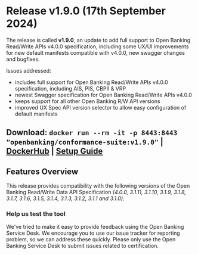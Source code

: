 # Release v1.9.0 (17th September 2024)

The release is called **v1.9.0**, an update to add full support to Open Banking Read/Write APIs v4.0.0 specification, including some UX/UI improvements for new default manifests compatible with v4.0.0, new swagger changes and bugfixes.

Issues addressed:
- includes full support for Open Banking Read/Write APIs v4.0.0 specification, including AIS, PIS, CBPII & VRP
- newest Swagger specification for Open Banking Read/Write APIs v4.0.0
- keeps support for all other Open Banking R/W API versions
- improved UX Spec API version selector to allow easy configuration of default manifests


**Download**:
`docker run --rm -it -p 8443:8443 "openbanking/conformance-suite:v1.9.0"` |
[DockerHub](https://hub.docker.com/r/openbanking/conformance-suite) |
[Setup Guide](https://github.com/OpenBankingUK/conformance-suite/blob/develop/docs/setup-guide.md)
---

## Features Overview

This release provides compatibility with the following versions of the Open Banking Read/Write Data API
Specification *(4.0.0, 3.1.11, 3.1.10, 3.1.9, 3.1.8, 3.1.7, 3.1.6, 3.1.5, 3.1.4, 3.1.3, 3.1.2, 3.1.1 and 3.1.0)*.


### Help us test the tool

We've tried to make it easy to provide feedback using the Open Banking Service Desk. We encourage you to use our issue
tracker for reporting problem, so we can address these quickly. Please only use the Open Banking Service Desk to submit
issues related to certification.